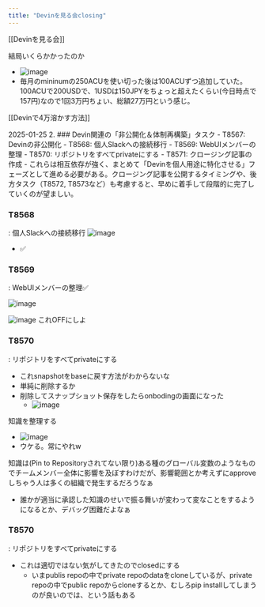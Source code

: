```yaml
---
title: "Devinを見る会closing"
---
```


[[Devinを見る会]]

結局いくらかかったのか
- ![image](https://gyazo.com/b6b57b3997f4da39fa5bf587a9e53d8b/thumb/1000)
- 毎月のmininumの250ACUを使い切った後は100ACUずつ追加していた。100ACUで200USDで、1USDは150JPYをちょっと超えたくらい(今日時点で157円)なので1回3万円ちょい、総額27万円という感じ。

[[Devinで4万溶かす方法]]

2025-01-25
2. ### Devin関連の「非公開化＆体制再構築」タスク
    - T8567: Devinの非公開化
    - T8568: 個人Slackへの接続移行
    - T8569: WebUIメンバーの整理
    - T8570: リポジトリをすべてprivateにする
    - T8571: クロージング記事の作成
        - これらは相互依存が強く、まとめて「Devinを個人用途に特化させる」フェーズとして進める必要がある。クロージング記事を公開するタイミングや、後方タスク（T8572, T8573など）も考慮すると、早めに着手して段階的に完了していくのが望ましい。

### T8568
: 個人Slackへの接続移行
![image](https://gyazo.com/09fd23abfe8c847e3cce0c6db6af68a2/thumb/1000)
- ✅

### T8569
: WebUIメンバーの整理✅

![image](https://gyazo.com/f3caa8685411e8e052a9434792621393/thumb/1000)

![image](https://gyazo.com/2a876e8019f2696bdb9df8815388b150/thumb/1000)
これOFFにしよ

### T8570
: リポジトリをすべてprivateにする
- これsnapshotをbaseに戻す方法がわからないな
- 単純に削除するか
- 削除してスナップショット保存をしたらonbodingの画面になった
    - ![image](https://gyazo.com/aac290c8e5cac82eac97bfc7535b44c7/thumb/1000)

知識を整理する
- ![image](https://gyazo.com/6ee8596012eed9f5d1fd352c20390126/thumb/1000)
- ウケる。常にやれw

知識は(Pin to Repositoryされてない限り)ある種のグローバル変数のようなものでチームメンバー全体に影響を及ぼすわけだが、影響範囲とか考えずにapproveしちゃう人は多くの組織で発生するだろうなぁ
- 誰かが適当に承認した知識のせいで振る舞いが変わって変なことをするようになるとか、デバッグ困難だよなぁ

### T8570
: リポジトリをすべてprivateにする
- これは適切ではない気がしてきたのでclosedにする
    - いまpublis repoの中でprivate repoのdataをcloneしているが、private repoの中でpublic repoからcloneするとか、むしろpip installしてしまうのが良いのでは、という話もある


